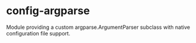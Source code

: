 # config-argparse
Module providing a custom argparse.ArgumentParser subclass with native configuration file support.
